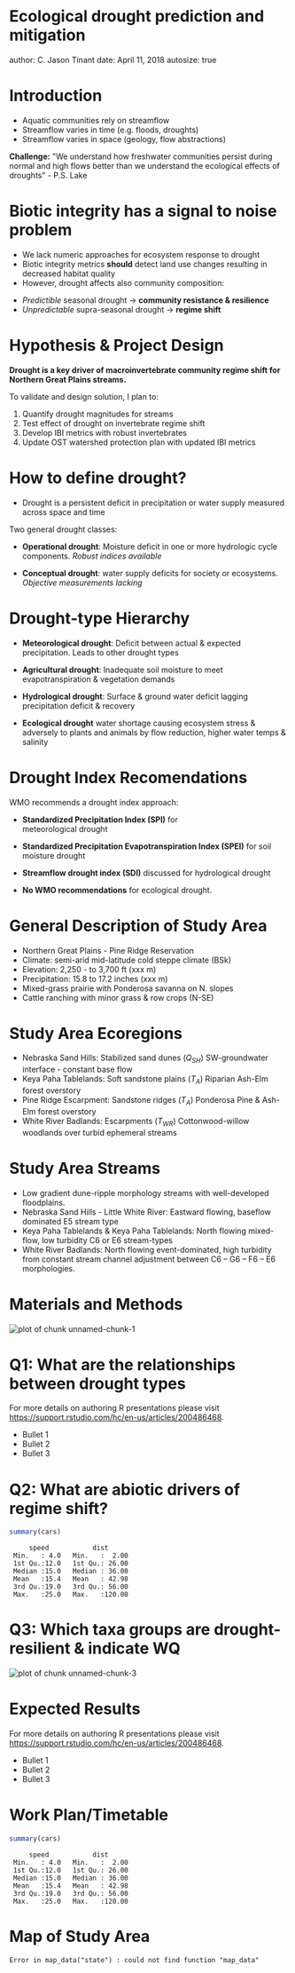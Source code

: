 Ecological drought prediction and mitigation
========================================================
author: C. Jason Tinant
date: April 11, 2018
autosize: true


Introduction
========================================================

- Aquatic communities rely on streamflow
- Streamflow varies in time (e.g. floods, droughts) 
- Streamflow varies in space (geology, flow abstractions)

**Challenge:** "We understand how freshwater communities persist during normal and high flows better than we understand the ecological effects of droughts" - P.S. Lake

Biotic integrity has a signal to noise problem
========================================================
- We lack numeric approaches for ecosystem response to drought 
- Biotic integrity metrics **should** detect land use changes resulting in decreased habitat quality 
- However, drought affects also community composition:
+ *Predictible* seasonal drought -> **community resistance & 
resilience** 
+ *Unpredictable* supra-seasonal drought -> **regime shift**

Hypothesis & Project Design
========================================================
 
**Drought is a key driver of macroinvertebrate 
community regime shift for Northern Great Plains 
streams.** 

To validate and design solution, I plan to:

1. Quantify drought magnitudes for streams
2. Test effect of drought on invertebrate regime shift
3. Develop IBI metrics with robust invertebrates  
4. Update OST watershed protection plan with updated IBI metrics


How to define drought?
========================================================

- Drought is a persistent deficit in precipitation or 
water supply measured across space and time

Two general drought classes:

- **Operational drought**: Moisture deficit in one or more 
hydrologic cycle components. *Robust indices available*

- **Conceptual drought**: water supply deficits for 
society or ecosystems. *Objective measurements lacking*


Drought-type Hierarchy
========================================================
- **Meteorological drought**: Deficit between actual &
expected precipitation.  Leads to other drought types

-  **Agricultural drought**: Inadequate soil moisture 
to meet evapotranspiration & vegetation demands

- **Hydrological drought**:  Surface & ground water 
deficit lagging precipitation deficit & recovery 

- **Ecological drought** water shortage causing 
ecosystem stress & adversely to plants and animals by
flow reduction, higher water temps & salinity 


Drought Index Recomendations
========================================================

WMO recommends a drought index approach:

- **Standardized Precipitation Index (SPI)** for   
meteorological drought
 
-  **Standardized Precipitation Evapotranspiration Index (SPEI)**
for soil moisture drought

- **Streamflow drought index (SDI)** discussed for 
hydrological drought  

- **No WMO recommendations** for ecological drought.


General Description of Study Area
========================================================
- Northern Great Plains - Pine Ridge Reservation
- Climate: semi-arid mid-latitude cold steppe climate (BSk) 
- Elevation: 2,250 - to 3,700 ft (xxx m)
- Precipitation: 15.8 to 17.2 inches (xxx m)
- Mixed-grass prairie with Ponderosa savanna on N. slopes
- Cattle ranching with minor grass & row crops (N-SE)

Study Area Ecoregions
========================================================

- Nebraska Sand Hills: Stabilized sand dunes ($Q_{SH}$)
SW-groundwater interface - constant base flow
- Keya Paha Tablelands: Soft sandstone plains ($T_A$)
Riparian Ash-Elm forest overstory
- Pine Ridge Escarpment: Sandstone ridges ($T_A$)
Ponderosa Pine & Ash-Elm forest overstory
- White River Badlands: Escarpments ($T_{WR}$)
Cottonwood-willow woodlands over turbid ephemeral streams 

Study Area Streams
========================================================
- Low gradient dune-ripple morphology streams 
with well-developed floodplains.   
- Nebraska Sand Hills - Little White River:
Eastward flowing, baseflow dominated E5 stream type 
- Keya Paha Tablelands & Keya Paha Tablelands: North flowing 
mixed-flow, low turbidity C6 or E6 stream-types 
- White River Badlands: North flowing event-dominated, high turbidity 
from constant stream channel adjustment between C6 – G6 – F6 – E6 morphologies. 

Materials and Methods
========================================================

![plot of chunk unnamed-chunk-1](Ecol_Drought_Prediction_Proposal-figure/unnamed-chunk-1-1.png)

Q1: What are the relationships between drought types
========================================================

For more details on authoring R presentations please visit <https://support.rstudio.com/hc/en-us/articles/200486468>.

- Bullet 1
- Bullet 2
- Bullet 3

Q2: What are abiotic drivers of regime shift?
========================================================


```r
summary(cars)
```

```
     speed           dist       
 Min.   : 4.0   Min.   :  2.00  
 1st Qu.:12.0   1st Qu.: 26.00  
 Median :15.0   Median : 36.00  
 Mean   :15.4   Mean   : 42.98  
 3rd Qu.:19.0   3rd Qu.: 56.00  
 Max.   :25.0   Max.   :120.00  
```

Q3: Which taxa groups are drought-resilient & indicate WQ
========================================================

![plot of chunk unnamed-chunk-3](Ecol_Drought_Prediction_Proposal-figure/unnamed-chunk-3-1.png)

Expected Results
========================================================

For more details on authoring R presentations please visit <https://support.rstudio.com/hc/en-us/articles/200486468>.

- Bullet 1
- Bullet 2
- Bullet 3

Work Plan/Timetable
========================================================


```r
summary(cars)
```

```
     speed           dist       
 Min.   : 4.0   Min.   :  2.00  
 1st Qu.:12.0   1st Qu.: 26.00  
 Median :15.0   Median : 36.00  
 Mean   :15.4   Mean   : 42.98  
 3rd Qu.:19.0   3rd Qu.: 56.00  
 Max.   :25.0   Max.   :120.00  
```


Map of Study Area
========================================================




```
Error in map_data("state") : could not find function "map_data"
```
